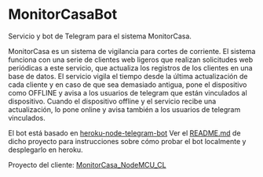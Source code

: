# MonitorCasaBot
Servicio y bot de Telegram para el sistema MonitorCasa.

MonitorCasa es un sistema de vigilancia para cortes de corriente. El sistema funciona con una serie de clientes web ligeros que realizan solicitudes web periódicas a este servicio, que actualiza los registros de los clientes en una base de datos. El servicio vigila el tiempo desde la última actualización de cada cliente y en caso de que sea demasiado antigua, pone el dispositivo como OFFLINE y avisa a los usuarios de telegram que están vinculados al dispositivo. Cuando el dispositivo offline y el servicio recibe una actualización, lo pone online y avisa también a los usuarios de telegram vinculados.

El bot está basado en [heroku-node-telegram-bot](https://github.com/odditive/heroku-node-telegram-bot)
Ver el [README.md](https://github.com/odditive/heroku-node-telegram-bot/blob/master/README.md) de dicho proyecto para instrucciones sobre cómo probar el bot localmente y desplegarlo en heroku.

Proyecto del cliente: [MonitorCasa_NodeMCU_CL](https://github.com/eduarroyo/MonitorCasa_NodeMCU_CL)